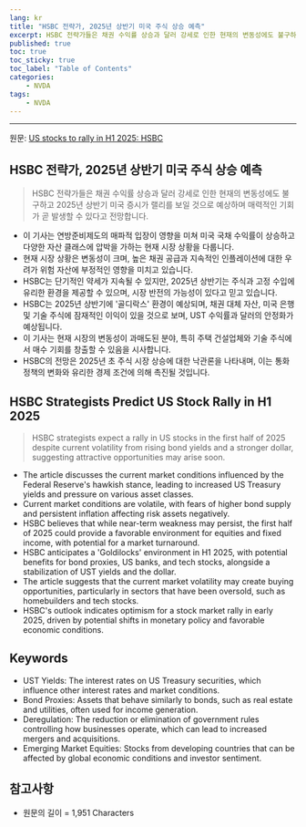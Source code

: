 ```yaml
---
lang: kr
title: "HSBC 전략가, 2025년 상반기 미국 주식 상승 예측"
excerpt: HSBC 전략가들은 채권 수익률 상승과 달러 강세로 인한 현재의 변동성에도 불구하고 2025년 상반기 미국 증시가 랠리를 보일 것으로 예상하며 매력적인 기회가 곧 발생할 수 있다고 전망합니다.
published: true
toc: true
toc_sticky: true
toc_label: "Table of Contents"
categories:
    - NVDA
tags:
    - NVDA
---
```


---

  원문: [US stocks to rally in H1 2025: HSBC](https://www.investing.com/news/stock-market-news/us-stocks-to-rally-in-h1-2025-hsbc-3793781)

## HSBC 전략가, 2025년 상반기 미국 주식 상승 예측

> HSBC 전략가들은 채권 수익률 상승과 달러 강세로 인한 현재의 변동성에도 불구하고 2025년 상반기 미국 증시가 랠리를 보일 것으로 예상하며 매력적인 기회가 곧 발생할 수 있다고 전망합니다.


- 이 기사는 연방준비제도의 매파적 입장이 영향을 미쳐 미국 국채 수익률이 상승하고 다양한 자산 클래스에 압박을 가하는 현재 시장 상황을 다룹니다.
- 현재 시장 상황은 변동성이 크며, 높은 채권 공급과 지속적인 인플레이션에 대한 우려가 위험 자산에 부정적인 영향을 미치고 있습니다.
- HSBC는 단기적인 약세가 지속될 수 있지만, 2025년 상반기는 주식과 고정 수입에 유리한 환경을 제공할 수 있으며, 시장 반전의 가능성이 있다고 믿고 있습니다.
- HSBC는 2025년 상반기에 '골디락스' 환경이 예상되며, 채권 대체 자산, 미국 은행 및 기술 주식에 잠재적인 이익이 있을 것으로 보며, UST 수익률과 달러의 안정화가 예상됩니다.
- 이 기사는 현재 시장의 변동성이 과매도된 분야, 특히 주택 건설업체와 기술 주식에서 매수 기회를 창출할 수 있음을 시사합니다.
- HSBC의 전망은 2025년 초 주식 시장 상승에 대한 낙관론을 나타내며, 이는 통화 정책의 변화와 유리한 경제 조건에 의해 촉진될 것입니다.

## HSBC Strategists Predict US Stock Rally in H1 2025

> HSBC strategists expect a rally in US stocks in the first half of 2025 despite current volatility from rising bond yields and a stronger dollar, suggesting attractive opportunities may arise soon.


- The article discusses the current market conditions influenced by the Federal Reserve's hawkish stance, leading to increased US Treasury yields and pressure on various asset classes.
- Current market conditions are volatile, with fears of higher bond supply and persistent inflation affecting risk assets negatively.
- HSBC believes that while near-term weakness may persist, the first half of 2025 could provide a favorable environment for equities and fixed income, with potential for a market turnaround.
- HSBC anticipates a 'Goldilocks' environment in H1 2025, with potential benefits for bond proxies, US banks, and tech stocks, alongside a stabilization of UST yields and the dollar.
- The article suggests that the current market volatility may create buying opportunities, particularly in sectors that have been oversold, such as homebuilders and tech stocks.
- HSBC's outlook indicates optimism for a stock market rally in early 2025, driven by potential shifts in monetary policy and favorable economic conditions.

## Keywords

- UST Yields: The interest rates on US Treasury securities, which influence other interest rates and market conditions.
- Bond Proxies: Assets that behave similarly to bonds, such as real estate and utilities, often used for income generation.
- Deregulation: The reduction or elimination of government rules controlling how businesses operate, which can lead to increased mergers and acquisitions.
- Emerging Market Equities: Stocks from developing countries that can be affected by global economic conditions and investor sentiment.

## 참고사항

- 원문의 길이 = 1,951 Characters

